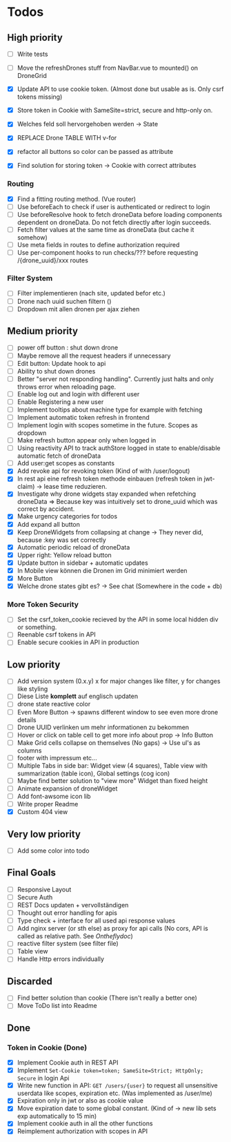 # Todos

## High priority

- [ ] Write tests
- [ ] Move the refreshDrones stuff from NavBar.vue to mounted() on DroneGrid

- [x] Update API to use cookie token. (Almost done but usable as is. Only csrf tokens missing)
- [x] Store token in Cookie with SameSite=strict, secure and http-only on.
- [x] Welches feld soll hervorgehoben werden -> State
- [x] REPLACE Drone TABLE WITH v-for
- [x] refactor all buttons so color can be passed as attribute
- [x] Find solution for storing token -> Cookie with correct attributes

### Routing

- [x] Find a fitting routing method. (Vue router)
- [ ] Use beforeEach to check if user is authenticated or redirect to login
- [ ] Use beforeResolve hook to fetch droneData before loading components dependent on droneData. Do not fetch directly after login succeeds.
- [ ] Fetch filter values at the same time as droneData (but cache it somehow)
- [ ] Use meta fields in routes to define authorization required 
- [ ] Use per-component hooks to run checks/??? before requesting /{drone_uuid}/xxx routes 

### Filter System

- [ ] Filter implementieren (nach site, updated befor etc.)
- [ ] Drone nach uuid suchen filtern ()
- [ ] Dropdown mit allen dronen per ajax ziehen

## Medium priority

- [ ] power off button : shut down drone
- [ ] Maybe remove all the request headers if unnecessary
- [ ] Edit button: Update hook to api
- [ ] Ability to shut down drones
- [ ] Better "server not responding handling". Currently just halts and only throws error when reloading page.
- [ ] Enable log out and login with different user
- [ ] Enable Registering a new user
- [ ] Implement tooltips about machine type for example with fetching
- [ ] Implement automatic token refresh in frontend
- [ ] Implement login with scopes sometime in the future. Scopes as dropdown
- [ ] Make refresh button appear only when logged in
- [ ] Using reactivity API to track authStore logged in state to enable/disable automatic fetch of droneData
- [ ] Add user:get scopes as constants
- [x] Add revoke api for revoking token (Kind of with /user/logout)
- [x] In rest api eine refresh token methode einbauen (refresh token in jwt-claim) -> lease time reduzieren.
- [x] Investigate why drone widgets stay expanded when refetching droneData => Because key was intuitively set to drone_uuid which was correct by accident.
- [x] Make urgency categories for todos
- [x] Add expand all button
- [x] Keep DroneWidgets from collapsing at change -> They never did, because :key was set correctly
- [x] Automatic periodic reload of droneData
- [x] Upper right: Yellow reload button
- [x] Update button in sidebar + automatic updates
- [x] In Mobile view können die Dronen im Grid minimiert werden
- [x] More Button
- [x] Welche drone states gibt es? -> See chat (Somewhere in the code + db)

### More Token Security

- [ ] Set the csrf_token_cookie recieved by the API in some local hidden div or something.
- [ ] Reenable csrf tokens in API
- [ ] Enable secure cookies in API in production

## Low priority

- [ ] Add version system (0.x.y) x for major changes like filter, y for changes like styling 
- [ ] Diese Liste **komplett** auf englisch updaten
- [ ] drone state reactive color
- [ ] Even More Button -> spawns different window to see even more drone details
- [ ] Drone UUID verlinken um mehr informationen zu bekommen
- [ ] Hover or click on table cell to get more info about prop -> Info Button
- [ ] Make Grid cells collapse on themselves (No gaps) -> Use ul's as columns
- [ ] footer with impressum etc...
- [ ] Multiple Tabs in side bar: Widget view (4 squares), Table view with summarization (table icon), Global settings (cog icon) 
- [ ] Maybe find better solution to "view more" Widget than fixed height
- [ ] Animate expansion of droneWidget
- [ ] Add font-awsome icon lib
- [ ] Write proper Readme
- [x] Custom 404 view

## Very low priority

- [ ] Add some color into todo

## Final Goals

- [ ] Responsive Layout
- [ ] Secure Auth
- [ ] REST Docs updaten + vervollständigen
- [ ] Thought out error handling for apis
- [ ] Type check + interface for all used api response values
- [ ] Add nginx server (or sth else) as proxy for api calls (No cors, API is called as relative path. See *Ontheflydoc*)
- [ ] reactive filter system (see filter file)
- [ ] Table view
- [ ] Handle Http errors individually

## Discarded

- [ ] Find better solution than cookie (There isn't really a better one)
- [ ] Move ToDo list into Readme

## Done

### Token in Cookie (Done)

- [x] Implement Cookie auth in REST API
- [x] Implement `Set-Cookie token=token; SameSite=Strict; HttpOnly; Secure` in login Api
- [x] Write new function in API: `GET /users/{user}` to request all unsensitive userdata like scopes, expiration etc. (Was implemented as /user/me)
- [x] Expiration only in jwt or also as cookie value
- [x] Move expiration date to some global constant. (Kind of -> new lib sets exp automatically to 15 min)
- [x] Implement cookie auth in all the other functions
- [x] Reimplement authorization with scopes in API